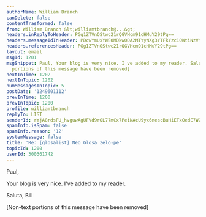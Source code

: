```yaml
---
authorName: William Branch
canDelete: false
contentTrasformed: false
from: William Branch &lt;williamtbranch@...&gt;
headers.inReplyToHeader: PGg1ZTVnOStwc21rQGVHcm91cHMuY29tPg==
headers.messageIdInHeader: PDcwYmUxYWE0MDkwODA2MTYyNXg3YTFkYzc1OWtiNzVmOTJjYjNkMzYzZTczQG1haWwuZ21haWwuY29tPg==
headers.referencesHeader: PGg1ZTVnOStwc21rQGVHcm91cHMuY29tPg==
layout: email
msgId: 1201
msgSnippet: Paul, Your blog is very nice. I ve added to my reader. Saluta, Bill [Non-text
  portions of this message have been removed]
nextInTime: 1202
nextInTopic: 1202
numMessagesInTopic: 5
postDate: '1249601112'
prevInTime: 1200
prevInTopic: 1200
profile: williamtbranch
replyTo: LIST
senderId: rYjA8rdsFU_hvguwAgUFVd9rQL77mCx7PeiNAcU9yx6nescBuHiETxOedE7W2tO8qdcRx1yRnC13O7s0_Qh71lWpxUB4-lhGPBBWrdZVwMk
spamInfo.isSpam: false
spamInfo.reason: '12'
systemMessage: false
title: 'Re: [glosalist] Neo Glosa zelo-pe'
topicId: 1200
userId: 300361742
---
```


Paul,

Your blog is very nice. I've added to my reader.

Saluta,
Bill


[Non-text portions of this message have been removed]


